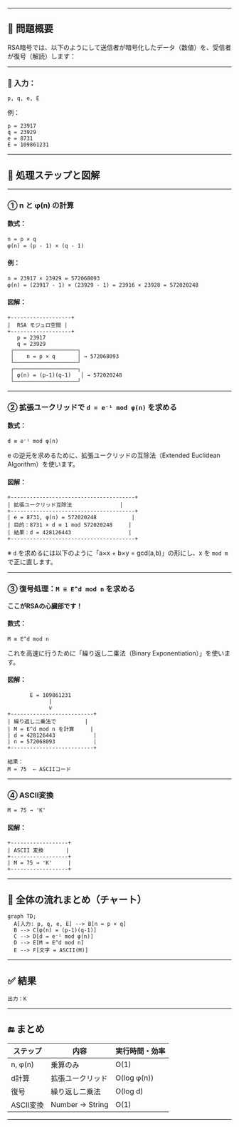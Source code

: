 
---

## 🔐 問題概要

RSA暗号では、以下のようにして送信者が暗号化したデータ（数値）を、受信者が復号（解読）します：

---

### 📘 入力：

```
p, q, e, E
```

例：

```
p = 23917
q = 23929
e = 8731
E = 109861231
```

---

## 🧩 処理ステップと図解

---

### ① n と φ(n) の計算

#### 数式：

```txt
n = p × q
φ(n) = (p - 1) × (q - 1)
```

#### 例：

```txt
n = 23917 × 23929 = 572068093
φ(n) = (23917 - 1) × (23929 - 1) = 23916 × 23928 = 572020248
```

#### 図解：

```
+-------------------+
|  RSA モジュロ空間 |
+-------------------+
   p = 23917
   q = 23929
 ┌────────────────────┐
 │    n = p × q       │ → 572068093
 └────────────────────┘
 ┌────────────────────┐
 │ φ(n) = (p-1)(q-1)   │ → 572020248
 └────────────────────┘
```

---

### ② 拡張ユークリッドで `d = e⁻¹ mod φ(n)` を求める

#### 数式：

```
d ≡ e⁻¹ mod φ(n)
```

e の逆元を求めるために、拡張ユークリッドの互除法（Extended Euclidean Algorithm）を使います。

#### 図解：

```
+---------------------------------------+
| 拡張ユークリッド互除法               |
+---------------------------------------+
| e = 8731, φ(n) = 572020248           |
| 目的：8731 × d ≡ 1 mod 572020248     |
| 結果：d = 428126443                  |
+---------------------------------------+
```

※ `d` を求めるには以下のように「a×x + b×y = gcd(a,b)」の形にし、x を `mod m` で正に直します。

---

### ③ 復号処理：`M ≡ E^d mod n` を求める

**ここがRSAの心臓部です！**

#### 数式：

```
M ≡ E^d mod n
```

これを高速に行うために「繰り返し二乗法（Binary Exponentiation）」を使います。

#### 図解：

```
       E = 109861231
             |
             v
+--------------------------+
| 繰り返し二乗法で         |
| M = E^d mod n を計算     |
| d = 428126443            |
| n = 572068093            |
+--------------------------+

結果：
M = 75  ← ASCIIコード
```

---

### ④ ASCII変換

```txt
M = 75 → 'K'
```

#### 図解：

```
+------------------+
| ASCII 変換       |
+------------------+
| M = 75 → 'K'     |
+------------------+
```

---

## 🧪 全体の流れまとめ（チャート）

```mermaid
graph TD;
  A[入力: p, q, e, E] --> B[n = p × q]
  B --> C[φ(n) = (p-1)(q-1)]
  C --> D[d = e⁻¹ mod φ(n)]
  D --> E[M = E^d mod n]
  E --> F[文字 = ASCII(M)]
```

---

## ✅ 結果

```
出力：K
```

---

## 🔚 まとめ

| ステップ    | 内容              | 実行時間・効率     |
| ------- | --------------- | ----------- |
| n, φ(n) | 乗算のみ            | O(1)        |
| d計算     | 拡張ユークリッド        | O(log φ(n)) |
| 復号      | 繰り返し二乗法         | O(log d)    |
| ASCII変換 | Number → String | O(1)        |

---
